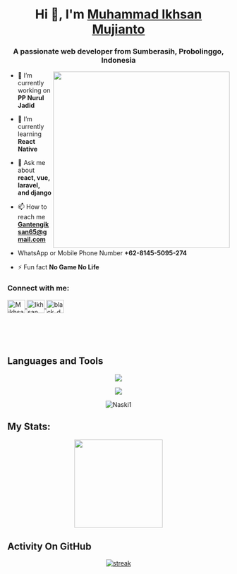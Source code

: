 <h1 align="center">Hi 👋, I'm <a href="https://github.com/Naski1">Muhammad Ikhsan Mujianto</a></h1>
<h3 align="center">A passionate web developer from Sumberasih, Probolinggo, Indonesia</h3>
<img align="right" width="400" src="https://gifdb.com/images/high/animated-angry-man-coding-u40xyqr26qyez70f.gif">

- 🔭 I’m currently working on **PP Nurul Jadid**

- 🌱 I’m currently learning **React Native**

- 💬 Ask me about **react, vue, laravel, and django**

- 📫 How to reach me **Gantengiksan65@gmail.com**

- WhatsApp or Mobile Phone Number **+62-8145-5095-274**

- ⚡ Fun fact **No Game No Life**


<h3 align="left">Connect with me:</h3>
<p align="left" style="margin-bottom: 50px">
<a href="https://www.facebook.com/iksan.mujianto.98" target="blank">
  <img align="center" src="https://raw.githubusercontent.com/rahuldkjain/github-profile-readme-generator/master/src/images/icons/Social/facebook.svg" alt="M ikhsan M" height="30" width="40" />
</a>
<a href="https://www.instagram.com/naski_33" target="blank">
  <img align="center" src="https://raw.githubusercontent.com/rahuldkjain/github-profile-readme-generator/master/src/images/icons/Social/instagram.svg" alt="Ikhsan_Mujianto" height="30" width="40" />
</a>
<a href="https://wa.me/+6281455095274" target="blank">
  <img align="center" src="https://raw.githubusercontent.com/rahuldkjain/github-profile-readme-generator/master/src/images/icons/Social/whatsapp.svg" alt="black_domon" height="30" width="40" />
</a>
</p>

&nbsp;

## Languages and Tools
<p align="center"> <a href="https://github.com/Naski1"><img src="https://skillicons.dev/icons?i=vscode,github,mongodb,css,html,js,express,bots,nodejs,laravel,django,bootstrap"></a></p>
<p align="center"> <a href="https://github.com/black-domon"><img src="https://skillicons.dev/icons?i=elixir,tailwind,php,mysql,replit"></a></p>

<p align="center"><img align="center" src="https://github-readme-stats.vercel.app/api/top-langs?username=Naski1&show_icons=true&locale=en&layout=compact&bg_color=151515" alt="Naski1"/></p>

## My Stats:
<p align="center">
<img height="200px" src="https://github-readme-stats.vercel.app/api?username=Naski1&hide_border=true&show_icons=true&count_private=true&theme=gruvbox&bg_color=151515">
</p>

## Activity On GitHub
<p align="center">
  <a href="https://github.com/Naski1">      
<img title="stats" alt="streak" src="https://github-readme-streak-stats.herokuapp.com/?user=Naski1&theme=dark&hide_border=true&stroke=f53b3b"/>
</a> 
</p>
